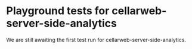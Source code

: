 # Playground tests for cellarweb-server-side-analytics
We are still awaiting the first test run for cellarweb-server-side-analytics.
